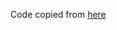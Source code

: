 Code copied from [here](https://frontendmasters.com/blog/reading-from-the-clipboard-in-javascript/)
